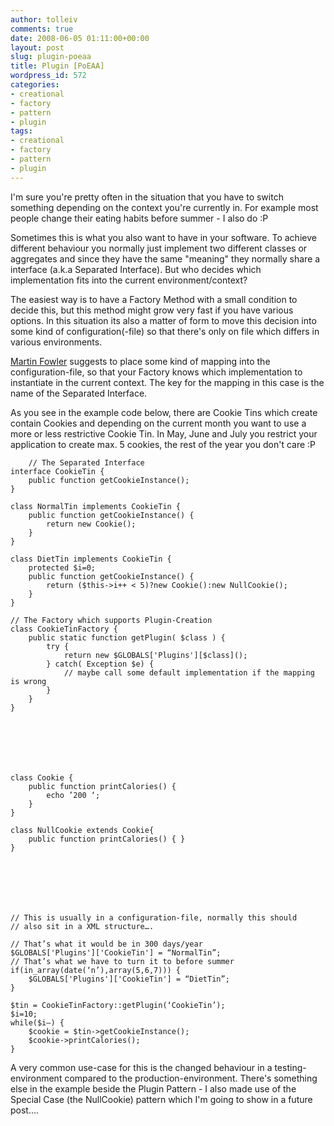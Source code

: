 ```yaml
---
author: tolleiv
comments: true
date: 2008-06-05 01:11:00+00:00
layout: post
slug: plugin-poeaa
title: Plugin [PoEAA]
wordpress_id: 572
categories:
- creational
- factory
- pattern
- plugin
tags:
- creational
- factory
- pattern
- plugin
---
```


I'm sure you're pretty often in the situation that you have to switch something depending on the context you're currently in. For example most people change their eating habits before summer - I also do :P

Sometimes this is what you also want to have in your software. To achieve different behaviour you normally just implement two different classes or aggregates and since they have the same "meaning" they normally share a interface (a.k.a Separated Interface). But who decides which implementation fits into the current environment/context?

The easiest way is to have a Factory Method with a small condition to decide this, but this method might grow very fast if you have various options. In this situation its also a matter of form to move this decision into some kind of configuration(-file) so that there's only on file which differs in various environments.

[Martin Fowler](http://martinfowler.com/eaaCatalog/plugin.html) suggests to place some kind of mapping into the configuration-file, so that your Factory knows which implementation to instantiate in the current context. The key for the mapping in this case is the name of the Separated Interface.

As you see in the example code below, there are Cookie Tins which create contain Cookies and depending on the current month you want to use a more or less restrictive Cookie Tin. In May, June and July you restrict your application to create max. 5 cookies, the rest of the year you don't care :P


    
    
    	// The Separated Interface
    interface CookieTin {
    	public function getCookieInstance();
    }
    
    class NormalTin implements CookieTin {
    	public function getCookieInstance() {
    		return new Cookie();
    	}
    }
    
    class DietTin implements CookieTin {
    	protected $i=0;
    	public function getCookieInstance() {
    		return ($this->i++ < 5)?new Cookie():new NullCookie();
    	}
    }
    
    // The Factory which supports Plugin-Creation
    class CookieTinFactory {
    	public static function getPlugin( $class ) {
    		try {
    			return new $GLOBALS['Plugins'][$class]();
    		} catch( Exception $e) {
    			// maybe call some default implementation if the mapping is wrong
    		}
    	}
    }
    




    
    
    class Cookie {
    	public function printCalories() {
    		echo ’200 ‘;
    	}
    }
    
    class NullCookie extends Cookie{
    	public function printCalories() { }
    }
    




    
    
    // This is usually in a configuration-file, normally this should
    // also sit in a XML structure….
    
    // That’s what it would be in 300 days/year
    $GLOBALS['Plugins']['CookieTin'] = “NormalTin”;
    // That’s what we have to turn it to before summer
    if(in_array(date(‘n’),array(5,6,7))) {
    	$GLOBALS['Plugins']['CookieTin'] = “DietTin”;
    }
    
    $tin = CookieTinFactory::getPlugin(‘CookieTin’);
    $i=10;
    while($i–) {
    	$cookie = $tin->getCookieInstance();
    	$cookie->printCalories();
    }
    



A very common use-case for this is the changed behaviour in a testing-environment compared to the production-environment.
There's something else in the example beside the Plugin Pattern - I also made use of the Special Case (the NullCookie) pattern  which I'm going to show in a future post....

